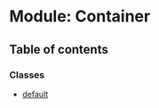 # Module: Container

## Table of contents

### Classes

- [default](../classes/Container.default.md)
